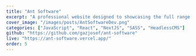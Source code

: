 ```yaml
---
title: "Ant Software"
excerpt: "A professional website designed to showcasing the full range of services of Ant Software."
cover_image: "/images/posts/AntSoftwareDev.png"
categories: ["JavaScript", "React", "NextJS", "SASS", "HeadlessCMS"]
github: "https://github.com/gazjosef/ant-software"
live: "https://ant-software.vercel.app/"
order: 5
---
```

